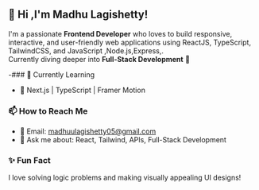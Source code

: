 
## 👋 Hi ,I'm Madhu Lagishetty!
I'm a passionate **Frontend Developer** who loves to build responsive, interactive, and user-friendly web applications using ReactJS, TypeScript, TailwindCSS, and JavaScript ,Node.js,Express,.  
Currently diving deeper into **Full-Stack Development** 🚀

-### 🧠 Currently Learning
- 🔭 Next.js | TypeScript | Framer Motion


### 📫 How to Reach Me
- 📧 Email: madhuulagishetty05@gmail.com
- 💬 Ask me about: React, Tailwind, APIs, Full-Stack Development

### ✨ Fun Fact
I love solving logic problems and making visually appealing UI designs!
